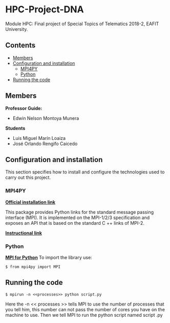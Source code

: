 # HPC-Project-DNA
Module HPC: Final project of Special Topics of Telematics 2018-2, EAFIT University.

## Contents

- [Members](#Members)
- [Configuration and installation](#Configuration-and-installation)
	- [MPI4PY](#MPI4PY)
	- [Python](#Python)
- [Running the code](#Running-the-code)

## Members

**Professor Guide:**
- Edwin Nelson Montoya Munera

**Students**
- Luis Miguel Marín Loaiza
- José Orlando Rengifo Caicedo


## Configuration and installation

This section specifies how to install and configure the technologies used to carry out this project.

### MPI4PY

[**Official installation link**](https://pypi.org/project/mpi4py/)

This package provides Python links for the standard message passing interface (MPI). It is implemented on the MPI-1/2/3 specification and exposes an API that is based on the standard C ++ links of MPI-2.




[**Instructional link**](https://rabernat.github.io/research_computing/parallel-programming-with-mpi-for-python.html)

### Python

[**MPI for Python**](https://mpi4py.readthedocs.io/en/stable/)
To import the library use:
~~~
$ from mpi4py import MPI
~~~

## Running the code

~~~
$ mpirun -n <<processes>> python script.py
~~~

Here the -n << processes >> tells MPI to use the number of processes that you tell him, this number can not pass the number of cores you have on the machine to use. Then we tell MPI to run the python script named script .py
<!--stackedit_data:
eyJoaXN0b3J5IjpbLTE4MzQxODcyOSwtMTk5MjYyNjU1LC0xND
I4MTMzNzEwLDIwMzU5NDM0MzYsLTk3NjkzNjk5OCwtODA3Nzgz
NSwtMTQ3MzM5MjAwLC0xODIwMDQ1ODEyLC05MzQ2ODYwMjUsLT
I2MDQ3MjM4MCwtOTE5NzkxNzY4LDEwMTU4ODMyMDVdfQ==
-->
